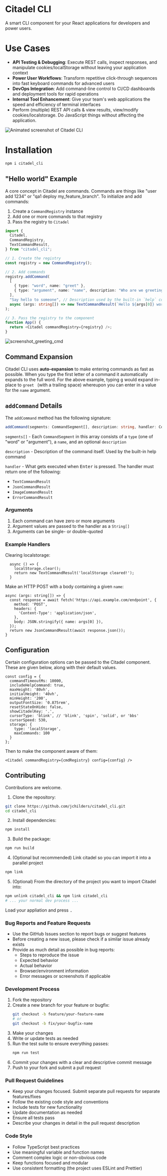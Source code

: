 # Citadel CLI

A smart CLI component for your React applications for developers and power users.

# Use Cases

- **API Testing & Debugging**: Execute REST calls, inspect responses, and manipulate cookies/localStorage without leaving your
application context
- **Power User Workflows**: Transform repetitive click-through sequences into fast keyboard commands for advanced users
- **DevOps Integration**: Add command-line control to CI/CD dashboards and deployment tools for rapid operations
- **Internal Tool Enhancement**: Give your team's web applications the speed and efficiency of terminal interfaces
- Perform (multiple) REST API calls & view results, view/modify cookies/localstorage. Do JavaScript things without affecting the application.

![Animated screenshot of Citadel CLI](https://github.com/user-attachments/assets/b64da0f7-a4a0-4f76-bc03-c0e40c0e14e5)

# Installation

```bash
npm i citadel_cli
```

## "Hello world" Example

A core concept in Citadel are commands. Commands are things like "user add 1234"
or "qa1 deploy my_feature_branch". To initialize and add commands:

1. Create a `CommandRegistry` instance
2. Add one or more commands to that registry
3. Pass the registry to `Citadel`

```typescript
import {
  Citadel,
  CommandRegistry,
  TextCommandResult,
} from "citadel_cli";

// 1. Create the registry
const registry = new CommandRegistry();

// 2. Add commands
registry.addCommand(
  [
    { type: "word", name: "greet" },
    { type: "argument", name: "name", description: "Who are we greeting?" },
  ],
  "Say hello to someone", // Description used by the built-in `help` command
  async (args: string[]) => new TextCommandResult(`Hello ${args[0]} world!`)
);

// 3. Pass the registry to the component
function App() {
  return <Citadel commandRegistry={registry} />;
}
```

![screenshot_greeting_cmd](https://github.com/user-attachments/assets/a3c1acad-69b3-4079-87af-0425aea3980a)

## Command Expansion

Citadel CLI uses **auto-expansion** to make entering commands as fast as
possible. When you type the first letter of a command it automatically expands
to the full word. For the above example, typing <kbd>g</kbd> would expand
in-place to `greet ` (with a trailing space) whereupon you can enter in a value
for the `name` argument.

## `addCommand` Details

The `addCommand` method has the following signature:

```typescript
addCommand(segments: CommandSegment[], description: string, handler: CommandHandler): void
```

`segments[]` - Each `CommandSegment` in this array consists of a `type` (one of
"word" or "argument"), a `name`, and an optional `description`

`description` - Description of the command itself. Used by the built-in help
command

`handler` - What gets executed when <kbd>Enter</kbd> is pressed. The handler
must return one of the following:

- `TextCommandResult`
- `JsonCommandResult`
- `ImageCommandResult`
- `ErrorCommandResult`

### Arguments

1. Each command can have zero or more arguments
2. Argument values are passed to the handler as a `String[]`
3. Arguments can be single- or double-quoted

### Example Handlers

Clearing localstorage:

```
  async () => {
    localStorage.clear();
    return new TextCommandResult('localStorage cleared!');
  }
```

Make an HTTP POST with a body containing a given `name`:

```
async (args: string[]) => {
  const response = await fetch('https://api.example.com/endpoint', {
    method: 'POST',
    headers: {
      'Content-Type': 'application/json',
    },
    body: JSON.stringify({ name: args[0] }),
  });
  return new JsonCommandResult(await response.json());
}
```


## Configuration

Certain configuration options can be passed to the Citadel component. These are
given below, along with their default values.

```
const config = {
  commandTimeoutMs: 10000,
  includeHelpCommand: true,
  maxHeight: '80vh',
  initialHeight: '40vh',
  minHeight: '200',
  outputFontSize: '0.875rem',
  resetStateOnHide: false,
  showCitadelKey: '.',
  cursorType: 'blink', // 'blink', 'spin', 'solid', or 'bbs'
  cursorSpeed: 530,
  storage: {
    type: 'localStorage',
    maxCommands: 100
  }
};
```

Then to make the component aware of them:

```
<Citadel commandRegistry={cmdRegistry} config={config} />
```

## Contributing

Contributions are welcome.

1. Clone the repository:
```bash
git clone https://github.com/jchilders/citadel_cli.git
cd citadel_cli
```

2. Install dependencies:
```bash
npm install
```

3. Build the package:
```bash
npm run build
```

4. (Optional but recommended) Link citadel so you can import it into a parallel project
```bash
npm link
```

5. (Optional) From the directory of the project you want to import Citadel into:
```bash
npm unlink citadel_cli && npm link citadel_cli
# ... your normal dev process ...
```

Load your appliation and press <kbd>.</kbd>

### Bug Reports and Feature Requests

- Use the GitHub Issues section to report bugs or suggest features
- Before creating a new issue, please check if a similar issue already exists
- Provide as much detail as possible in bug reports:
  - Steps to reproduce the issue
  - Expected behavior
  - Actual behavior
  - Browser/environment information
  - Error messages or screenshots if applicable

### Development Process

1. Fork the repository
2. Create a new branch for your feature or bugfix:
   ```bash
   git checkout -b feature/your-feature-name
   # or
   git checkout -b fix/your-bugfix-name
   ```
3. Make your changes
4. Write or update tests as needed
5. Run the test suite to ensure everything passes:
   ```bash
   npm run test
   ```
6. Commit your changes with a clear and descriptive commit message
7. Push to your fork and submit a pull request

### Pull Request Guidelines

- Keep your changes focused. Submit separate pull requests for separate features/fixes
- Follow the existing code style and conventions
- Include tests for new functionality
- Update documentation as needed
- Ensure all tests pass
- Describe your changes in detail in the pull request description

### Code Style

- Follow TypeScript best practices
- Use meaningful variable and function names
- Comment complex logic or non-obvious code
- Keep functions focused and modular
- Use consistent formatting (the project uses ESLint and Prettier)
